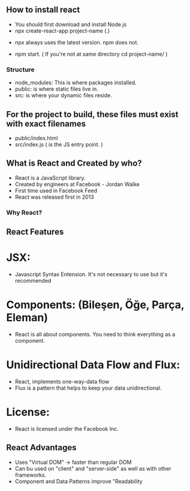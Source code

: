 ## How to install react
- You should first download and install Node.js
- npx create-react-app project-name (.)
* npx always uses the latest version. npm does not.
- npm start. ( If you're not at same directory cd project-name/ )

### Structure
- node_modules: This is where packages installed.
- public: is where static files live in.
- src: is where your dynamic files reside.
## For the project to build, these files must exist with exact filenames
- public/index.html
- src/index.js ( is the JS entry point. )

## What is React and Created by who?
- React is a JavaScript library.
- Created by engineers at Facebook - Jordan Walke
- First time used in Facebook Feed
- React was released first in 2013

 ### Why React?
 ## React Features
 # JSX:
 - Javascript Syntax Entension. It's not necessary to use but it's recommended
 # Components: (Bileşen, Öğe, Parça, Eleman)
 - React is all about components. You need to think everything as a component.
 # Unidirectional Data Flow and Flux: 
 - React, implements one-way-data flow
 - Flux is a pattern that helps to keep your data unidirectional.
 # License:
 - React is licensed under the Facebook Inc.

 ## React Advantages
 - Uses "Virtual DOM" -> faster than regular DOM
 - Can bu used on "client" and "server-side" as well as with other frameworks.
 - Component and Data Patterns improve "Readability